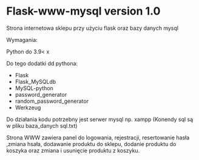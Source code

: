# Flask-www-mysql version 1.0
Strona internetowa sklepu przy użyciu flask oraz bazy danych mysql

Wymagania:

Python do 3.9< x

Do tego dodatki dd pythona:
		<ul>
      <li>Flask</li>
      <li>Flask_MySQLdb</li>
      <li>MySQL-python</li>
      <li>password_generator</li>
      <li>random_password_generator</li>
      <li>Werkzeug</li>
	</ul>
	
Do działania kodu potrzebny jest serwer mysql np. xampp (Konendy sql są w pliku baza_danych sql.txt)

Strona WWW zawiera panel do logowania, rejestracji, resertowanie hasła ,zmiana hsała, dodawanie produktu do sklepu, dodanie produktu do koszyka oraz zmiana i usunięcie produktu z koszyku.

